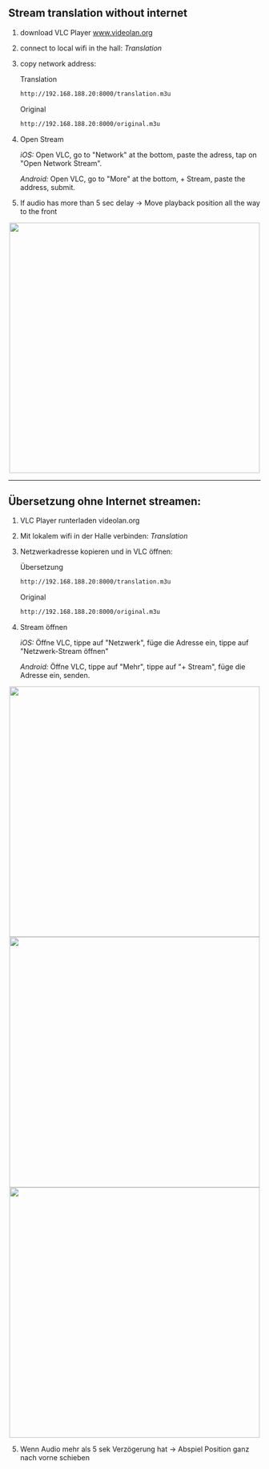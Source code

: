 ## Stream translation without internet
1. download VLC Player www.videolan.org
2. connect to local wifi in the hall: *Translation*
3. copy network address:

    Translation
    ```sh
    http://192.168.188.20:8000/translation.m3u
    ```

    Original
    ```sh
    http://192.168.188.20:8000/original.m3u
    ```
   

4. Open Stream

   *iOS:* Open VLC, go to "Network" at the bottom, paste the adress, tap on "Open Network Stream".

   *Android:* Open VLC, go to "More" at the bottom, + Stream, paste the address, submit.

5. If audio has more than 5 sec delay -> Move playback position all the way to the front
<p align="center">
         <img height="500" src="https://github.com/MaxWindt/translation/assets/86522026/70445e04-5c9b-490f-bd24-a36da3452c74" />   
        </p>


-----

## Übersetzung ohne Internet streamen:

1. VLC Player runterladen videolan.org
2. Mit lokalem wifi in der Halle verbinden: *Translation*
3. Netzwerkadresse kopieren und in VLC öffnen: 
    

    Übersetzung
    ```sh
    http://192.168.188.20:8000/translation.m3u
    ```

    Original
    ```sh
    http://192.168.188.20:8000/original.m3u
    ```

4. Stream öffnen

   *iOS:* Öffne VLC, tippe auf "Netzwerk", füge die Adresse ein, tippe auf "Netzwerk-Stream öffnen"

   *Android:* Öffne VLC, tippe auf "Mehr", tippe auf "+ Stream", füge die Adresse ein, senden.

<p align="center">
          <img height="500" src="https://github.com/MaxWindt/translation/assets/86522026/70445e04-5c9b-490f-bd24-a36da3452c74" /> <img height="500" src="https://github.com/MaxWindt/translation/assets/86522026/8bacfcc6-7650-4ef3-a2e7-4060c6ec3398" /> <img height="500" src="https://github.com/MaxWindt/translation/assets/86522026/123d60ae-faaa-4509-86e6-1b510526bfe0" />
        </p>

5. Wenn Audio mehr als 5 sek Verzögerung hat -> Abspiel Position ganz nach vorne schieben
